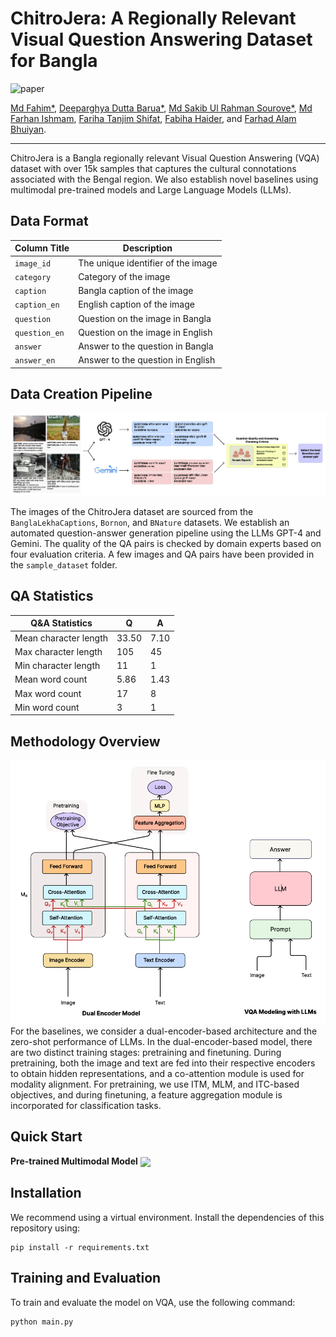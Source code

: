 # ChitroJera: A Regionally Relevant Visual Question Answering Dataset for Bangla

![paper](https://img.shields.io/badge/Paper_Status-In--Review-yellow)

[Md Fahim*](https://github.com/md-fahim/), 
[Deeparghya Dutta Barua*](https://github.com/arg274), 
[Md Sakib Ul Rahman Sourove*](https://github.com/souroveskb), 
[Md Farhan Ishmam](https://farhanishmam.github.io/), 
[Fariha Tanjim Shifat](https://github.com/fariha6412), 
[Fabiha Haider](https://github.com/FabihaHaider), and 
[Farhad Alam Bhuiyan](https://github.com/pdfarhad).

---

ChitroJera is a Bangla regionally relevant Visual Question Answering (VQA) dataset with over 15k samples that captures the cultural connotations associated with the Bengal region. We also establish novel baselines using multimodal pre-trained models and Large Language Models (LLMs).

## Data Format

Column Title | Description
------------ | -------------
`image_id` | The unique identifier of the image
`category` | Category of the image
`caption` | Bangla caption of the image
`caption_en` | English caption of the image
`question` | Question on the image in Bangla
`question_en` | Question on the image in English
`answer` | Answer to the question in Bangla
`answer_en` | Answer to the question in English

## Data Creation Pipeline

<img src="./assets/datasetOverview.png" alt="Image Not Found"/>

The images of the ChitroJera dataset are sourced from the `BanglaLekhaCaptions`, `Bornon`, and `BNature` datasets. We establish an automated question-answer generation pipeline using the LLMs GPT-4 and Gemini. The quality of the QA pairs is checked by domain experts based on four evaluation criteria. A few images and QA pairs have been provided in the `sample_dataset` folder.

## QA Statistics

| Q&A Statistics          | Q    | A    |
|-------------------------|------|------|
| Mean character length | 33.50 | 7.10 |
| Max character length  | 105  | 45   |
| Min character length  | 11   | 1    |
| Mean word count       | 5.86 | 1.43 |
| Max word count        | 17   | 8    |
| Min word count        | 3    | 1    |


## Methodology Overview

<img src="./assets/modelOverview.PNG" alt="Image Not Found" width = "650"/>
For the baselines, we consider a dual-encoder-based architecture and the zero-shot performance of LLMs. In the dual-encoder-based model, there are two distinct training stages: pretraining and finetuning. During pretraining, both the image and text are fed into their respective encoders to obtain hidden representations, and a co-attention module is used for modality alignment. For pretraining, we use ITM, MLM, and ITC-based objectives, and during finetuning, a feature aggregation module is incorporated for classification tasks.


## Quick Start

 **Pre-trained Multimodal Model** [<img align="center" src="https://colab.research.google.com/assets/colab-badge.svg" />](https://colab.research.google.com/drive/1f6hxAPwqqis9n3i-RFB8ff5mwq_kPk-h?usp=sharing)

## Installation

We recommend using a virtual environment. Install the dependencies of this repository using:

```
pip install -r requirements.txt
```

## Training and Evaluation

To train and evaluate the model on VQA, use the following command:

```
python main.py
```
